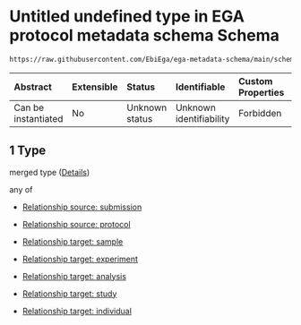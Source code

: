 # Untitled undefined type in EGA protocol metadata schema Schema

```txt
https://raw.githubusercontent.com/EbiEga/ega-metadata-schema/main/schemas/EGA.protocol.json#/properties/protocolRelationships/items/allOf/1/anyOf/0/allOf/1
```



| Abstract            | Extensible | Status         | Identifiable            | Custom Properties | Additional Properties | Access Restrictions | Defined In                                                                       |
| :------------------ | :--------- | :------------- | :---------------------- | :---------------- | :-------------------- | :------------------ | :------------------------------------------------------------------------------- |
| Can be instantiated | No         | Unknown status | Unknown identifiability | Forbidden         | Allowed               | none                | [EGA.protocol.json\*](../../../schemas/EGA.protocol.json "open original schema") |

## 1 Type

merged type ([Details](ega-9-properties-protocol-relationships-items-allof-relationship-constraints-for-a-protocol-anyof-allowed-relationships-of-type-referencedby-main-ones-allof-1.md))

any of

*   [Relationship source: submission](ega-4-defs-relationship-source-submission.md "check type definition")

*   [Relationship source: protocol](ega-4-defs-relationship-source-protocol.md "check type definition")

*   [Relationship target: sample](ega-4-defs-relationship-target-sample.md "check type definition")

*   [Relationship target: experiment](ega-4-defs-relationship-target-experiment.md "check type definition")

*   [Relationship target: analysis](ega-4-defs-relationship-target-analysis.md "check type definition")

*   [Relationship target: study](ega-4-defs-relationship-target-study.md "check type definition")

*   [Relationship target: individual](ega-4-defs-relationship-target-individual.md "check type definition")
